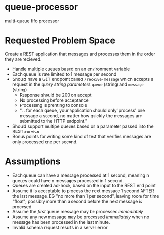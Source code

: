 # queue-processor
multi-queue fifo processor


# Requested Problem Space
Create a REST application that messages and processes them in the order they are recieved.
* Handle multiple queues based on an environment variable
* Each queue is rate limited to 1 message per second
* Should have a GET endpoint called `/receive-message` which accepts a request in the _query string parameters_ `queue` (string) and `message` (string)
    * Response should be 200 on accept
    * No processing before acceptance
    * Processing is prenting to console
    * "... for each queue, your application should only 'process' one message a second, no matter how quickly the messages are submitted to the HTTP endpoint."
* Should support multipe queues based on a parameter passed into the REST service
* Bonus points for writing some kind of test that verifies messages are only processed one per second.

# Assumptions
* Each queue can have a message processed at 1 second, meaning n queues could have n messages processed in 1 second.
* Queues are created ad-hock, based on the input to the REST end point
* Assume it is acceptable to process the next message 1 second AFTER the last message. EG "no more than 1 per second", leaving room for time "float"; possibly more than a second before the next message is procesed
* Assume the _first_ queue message may be processed _immediately_
* Assume any new message may be processed _immediately_ when no message has been processed in the last minute.
* Invalid schema request results in a server error
